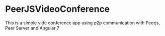 # PeerJSVideoConference
This is a simple vide conference app using p2p communication with Peerjs, Peer Server and Angular 7
